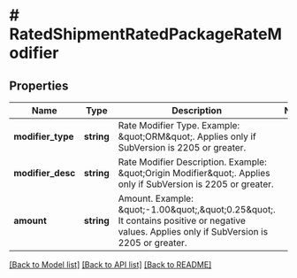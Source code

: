# # RatedShipmentRatedPackageRateModifier

## Properties

Name | Type | Description | Notes
------------ | ------------- | ------------- | -------------
**modifier_type** | **string** | Rate Modifier Type. Example: \&quot;ORM\&quot;. Applies only if SubVersion is 2205 or greater. |
**modifier_desc** | **string** | Rate Modifier Description. Example: \&quot;Origin Modifier\&quot;. Applies only if SubVersion is 2205 or greater. |
**amount** | **string** | Amount. Example: \&quot;-1.00\&quot;,\&quot;0.25\&quot;. It contains positive or negative values. Applies only if SubVersion is 2205 or greater. |

[[Back to Model list]](../../README.md#models) [[Back to API list]](../../README.md#endpoints) [[Back to README]](../../README.md)
